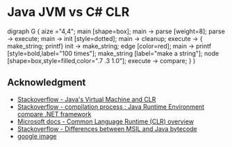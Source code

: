 # Java JVM vs C# CLR


digraph G {
aize ="4,4";
    main [shape=box];
    main -> parse [weight=8];
    parse -> execute;
    main -> init [style=dotted];
    main -> cleanup;
    execute -> { make_string; printf}
    init -> make_string;
    edge [color=red];
    main -> printf [style=bold,label="100 times"];
    make_string [label="make a string"];
    node [shape=box,style=filled,color=".7 .3 1.0"];
    execute -> compare;
  }
)


## Acknowledgment
* [Stackoverflow - Java's Virtual Machine and CLR](https://stackoverflow.com/questions/453610/javas-virtual-machine-and-clr)
* [Stackoverflow - compilation process : Java Runtime Environment compare .NET framework](https://stackoverflow.com/questions/11253303/how-does-the-java-runtime-environment-compare-with-the-net-framework-in-terms-o)
* [Microsoft docs - Common Language Runtime (CLR) overview](https://docs.microsoft.com/en-us/dotnet/standard/clr)
* [Stackoverflow - Differences between MSIL and Java bytecode](https://stackoverflow.com/questions/95163/differences-between-msil-and-java-bytecode)
* [google image](https://www.google.com/search?biw=1598&bih=797&tbm=isch&sa=1&ei=JRpuXPC1KsGZ_QbE85jYBg&q=java+compilation+vs+clr+compilation&oq=java+compilation+vs+clr+compilation&gs_l=img.3...12465.17023..17189...0.0..2.338.2392.13j2j2j2......0....1..gws-wiz-img.......0j0i30j0i8i30j0i24.YU0HGeg8iJU#imgrc=R3EUOmJzAZcxrM:)
